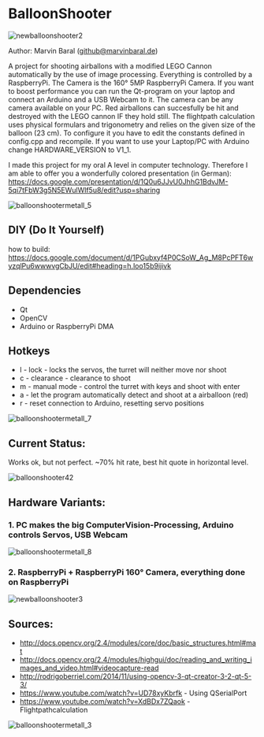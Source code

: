 # BalloonShooter

![newballoonshooter2](https://user-images.githubusercontent.com/11145294/49402491-4c077d80-f74a-11e8-9f29-82e0e5070571.jpg)


Author: Marvin Baral (github@marvinbaral.de)

A project for shooting airballons with a modified LEGO Cannon automatically by the use of image processing. Everything is controlled by a RaspberryPi. The Camera is the 160° 5MP RaspberryPi Camera.
If you want to boost performance you can run the Qt-program on your laptop and connect an Arduino and a USB Webcam to it.
The camera can be any camera available on your PC.
Red airballons can succesfully be hit and destroyed with the LEGO cannon IF they hold still.
The flightpath calculation uses physical formulars and trigonometry and relies on the given size of the balloon (23 cm).
To configure it you have to edit the constants defined in config.cpp and recompile.
If you want to use your Laptop/PC with Arduino change HARDWARE_VERSION to V1_1.


I made this project for my oral A level in computer technology. Therefore I am able to offer you a wonderfully colored presentation (in German): https://docs.google.com/presentation/d/1Q0u6JJvU0JhhG1BdvJM-5qi7tFbW3g5N5EWulWlf5u8/edit?usp=sharing

![balloonshootermetall_5](https://user-images.githubusercontent.com/11145294/38643127-6cb276fc-3ddc-11e8-8858-ff50dbfc657e.jpg)

## DIY (Do It Yourself)
how to build: https://docs.google.com/document/d/1PGubxyf4P0CSoW_Ag_M8PcPFT6wyzqlPu6wwwvgCbJU/edit#heading=h.loo15b9ijivk

## Dependencies
* Qt
* OpenCV
* Arduino or RaspberryPi DMA

## Hotkeys
* l - lock - locks the servos, the turret will neither move nor shoot
* c - clearance - clearance to shoot
* m - manual mode - control the turret with keys and shoot with enter
* a - let the program automatically detect and shoot at a airballoon (red)
* r - reset connection to Arduino, resetting servo positions

![balloonshootermetall_7](https://user-images.githubusercontent.com/11145294/38643176-95a453c8-3ddc-11e8-8496-b928f3528313.jpg)

## Current Status:
Works ok, but not perfect. ~70% hit rate, best hit quote in horizontal level.

![balloonshooter42](https://user-images.githubusercontent.com/11145294/38643214-bd207832-3ddc-11e8-9b30-c662ac343d7f.png)

## Hardware Variants:
### 1. PC makes the big ComputerVision-Processing, Arduino controls Servos, USB Webcam
![balloonshootermetall_8](https://user-images.githubusercontent.com/11145294/38643199-ac9c459a-3ddc-11e8-80c1-82979e21bb26.jpg)
### 2. RaspberryPi + RaspberryPi 160° Camera, everything done on RaspberryPi
![newballoonshooter3](https://user-images.githubusercontent.com/11145294/49402488-4b6ee700-f74a-11e8-851d-1c2943203235.jpg)
## Sources:
* http://docs.opencv.org/2.4/modules/core/doc/basic_structures.html#mat
* http://docs.opencv.org/2.4/modules/highgui/doc/reading_and_writing_images_and_video.html#videocapture-read
* http://rodrigoberriel.com/2014/11/using-opencv-3-qt-creator-3-2-qt-5-3/
* https://www.youtube.com/watch?v=UD78xyKbrfk - Using QSerialPort
* https://www.youtube.com/watch?v=XdBDx7ZQaok - Flightpathcalculation

![balloonshootermetall_3](https://user-images.githubusercontent.com/11145294/38643260-d63174ac-3ddc-11e8-8bb6-19cb2280f566.jpg)
